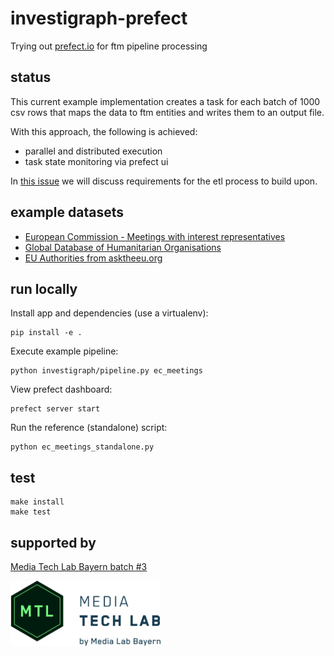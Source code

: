 # investigraph-prefect

Trying out [prefect.io](https://www.prefect.io/) for ftm pipeline processing

## status

This current example implementation creates a task for each batch of 1000 csv rows that maps the data to ftm entities and writes them to an output file.

With this approach, the following is achieved:
- parallel and distributed execution
- task state monitoring via prefect ui

In [this issue](https://github.com/investigativedata/investigraph-prefect/issues/1) we will discuss requirements for the etl process to build upon.

## example datasets

- [European Commission - Meetings with interest representatives](https://data.europa.eu/data/datasets/european-commission-meetings-with-interest-representatives?locale=en)
- [Global Database of Humanitarian Organisations](https://www.humanitarianoutcomes.org/projects/gdho)
- [EU Authorities from asktheeu.org](https://www.asktheeu.org/en/help/api)

## run locally

Install app and dependencies (use a virtualenv):

    pip install -e .

Execute example pipeline:

    python investigraph/pipeline.py ec_meetings

View prefect dashboard:

    prefect server start

Run the reference (standalone) script:

    python ec_meetings_standalone.py


## test

    make install
    make test

## supported by

[Media Tech Lab Bayern batch #3](https://github.com/media-tech-lab)

<a href="https://www.media-lab.de/en/programs/media-tech-lab">
    <img src="https://raw.githubusercontent.com/media-tech-lab/.github/main/assets/mtl-powered-by.png" width="240" title="Media Tech Lab powered by logo">
</a>
